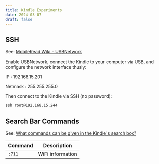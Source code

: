 ```yaml
---
title: Kindle Experiments
date: 2024-03-07
draft: false
---
```


## SSH

See: [MobileRead Wiki - USBNetwork](https://wiki.mobileread.com/wiki/USBNetwork)

Enable USBNetwork, connect the Kindle to your computer via USB, and configure the network interface thusly:

IP
:   192.168.15.201

Netmask
:   255.255.255.0

Then connect to the Kindle via SSH (no password):

```
ssh root@192.168.15.244
```

## Search Bar Commands

See: [What commands can be given in the Kindle's search box?](https://ebooks.stackexchange.com/questions/152/what-commands-can-be-given-in-the-kindles-search-box)

| Command | Description      |
| ------- | ---------------- |
| `;711`  | WiFi information |
